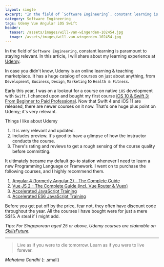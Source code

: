 ```yaml
---
layout: single
excerpt: "In the field of `Software Engineering`, constant learning is paramount to staying relevant. In this article, I will share about my learning experience at Udemy"
category: Software Engineering
tags: Udemy Vue Angular iOS Swift
header:
  teaser: /assets/images/will-van-wingerden-102454.jpg
  image: /assets/images/will-van-wingerden-102454.jpg
---
```


In the field of `Software Engineering`, constant learning is paramount to staying relevant. In this article, I will share about my learning experience at [Udemy][5a2fe39c].

  [5a2fe39c]: https://www.udemy.com/ "Go to Udemy"

In case you didn't know, Udemy is an online learning & teaching marketplace. It has a huge catalog of courses on just about anything, from `Development`, `Business`, `Design`, `Marketing` to `Health & Fitness`.

Early this year, I was on a lookout for a course on native `iOS` development with `Swift`. I chanced upon and bought my first course [iOS 10 & Swift 3: From Beginner to Paid Professional](https://www.udemy.com/devslopes-ios10/). Now that Swift 4 and iOS 11 are released, there are newer courses on it now. That's one huge plus point on Udemy; it's very relevant.

Things I like about Udemy

1. It is very relevant and updated.
2. Includes preview. It's good to have a glimpse of how the instructor conducts the course.
3. There's rating and reviews to get a rough sensing of the course quality before committing.

It ultimately became my default go-to station whenever I need to learn a new Programming Language or Framework. I went on to purchase the following courses, and I highly recommend them.
1. [Angular 4 (formerly Angular 2) - The Complete Guide](https://www.udemy.com/the-complete-guide-to-angular-2)
2. [Vue JS 2 - The Complete Guide (incl. Vue Router & Vuex) ](https://www.udemy.com/vuejs-2-the-complete-guide)
3. [Accelerated JavaScript Training](https://www.udemy.com/javascript-bootcamp-2016)
4. [Accelerated ES6 JavaScript Training](https://www.udemy.com/es6-bootcamp-next-generation-javascript)


Before you get put off by the price, fear not, they often have discount code throughout the year. All the courses I have bought were for just a mere S$15. A steal if I might add.

_Tips: For Singaporean aged 25 or above, Udemy courses are claimable on [SkillsFuture](http://www.skillsfuture.sg/)._

---
> Live as if you were to die tomorrow. Learn as if you were to live forever.

<cite>Mahatma Gandhi</cite>
{: .small}
